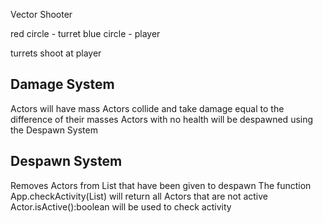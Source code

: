Vector Shooter

red circle - turret
blue circle - player

turrets shoot at player

Damage System
---
Actors will have mass 
Actors collide and take damage equal to the difference of their masses
Actors with no health will be despawned using the Despawn System

Despawn System
---
Removes Actors from List<Actor> that have been given to despawn
The function App.checkActivity(List<Actor>) will return all Actors that are not active
Actor.isActive():boolean will be used to check activity 

